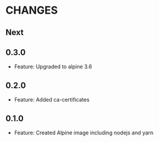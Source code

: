 # CHANGES

## Next

## 0.3.0

- Feature: Upgraded to alpine 3.6

## 0.2.0

- Feature: Added ca-certificates

## 0.1.0

- Feature: Created Alpine image including nodejs and yarn
